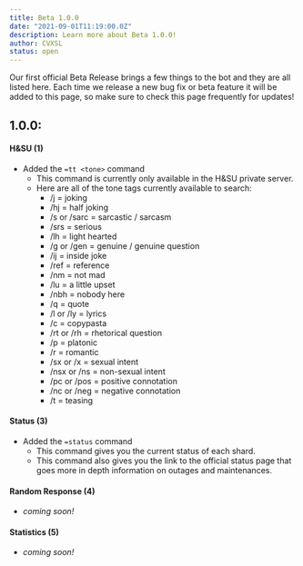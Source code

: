 ```yaml
---
title: Beta 1.0.0
date: "2021-09-01T11:19:00.0Z"
description: Learn more about Beta 1.0.0!
author: CVXSL
status: open
---
```

Our first official Beta Release brings a few things to the bot and they are all listed here. Each time we release a new bug fix or beta feature it will be added to this page, so make sure to check this page frequently for updates!

## 1.0.0:

#### H&SU (1)

- Added the `=tt <tone>` command
  - This command is currently only available in the H&SU private server.
  - Here are all of the tone tags currently available to search:
    - /j = joking
    - /hj = half joking
    - /s or /sarc = sarcastic / sarcasm
    - /srs = serious
    - /lh = light hearted
    - /g or /gen = genuine / genuine question
    - /ij = inside joke
    - /ref = reference
    - /nm = not mad
    - /lu = a little upset
    - /nbh = nobody here
    - /q = quote
    - /l or /ly = lyrics
    - /c = copypasta
    - /rt or /rh = rhetorical question
    - /p = platonic
    - /r = romantic
    - /sx or /x = sexual intent
    - /nsx or /ns = non-sexual intent
    - /pc or /pos = positive connotation
    - /nc or /neg = negative connotation
    - /t = teasing

#### Status (3)

- Added the `=status` command
  - This command gives you the current status of each shard.
  - This command also gives you the link to the official status page that goes more in depth information on outages and maintenances.

#### Random Response (4)

- *coming soon!*

#### Statistics (5)

- *coming soon!*
